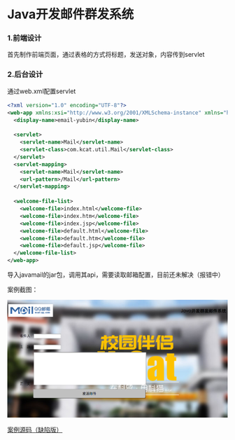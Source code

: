 # Java开发邮件群发系统      

### 1.前端设计  

首先制作前端页面，通过表格的方式将标题，发送对象，内容传到servlet

### 2.后台设计  

通过web.xml配置servlet  

```xml
<?xml version="1.0" encoding="UTF-8"?>
<web-app xmlns:xsi="http://www.w3.org/2001/XMLSchema-instance" xmlns="http://java.sun.com/xml/ns/javaee" xmlns:web="http://java.sun.com/xml/ns/javaee/web-app_2_5.xsd" xsi:schemaLocation="http://java.sun.com/xml/ns/javaee http://java.sun.com/xml/ns/javaee/web-app_2_5.xsd" id="WebApp_ID" version="2.5">
  <display-name>email-yubin</display-name>
  
  <servlet>
  	<servlet-name>Mail</servlet-name>
  	<servlet-class>com.kcat.util.Mail</servlet-class>
  </servlet>
  <servlet-mapping>
  	<servlet-name>Mail</servlet-name>
  	<url-pattern>/Mail</url-pattern>
  </servlet-mapping>
  
  <welcome-file-list>
    <welcome-file>index.html</welcome-file>
    <welcome-file>index.htm</welcome-file>
    <welcome-file>index.jsp</welcome-file>
    <welcome-file>default.html</welcome-file>
    <welcome-file>default.htm</welcome-file>
    <welcome-file>default.jsp</welcome-file>
  </welcome-file-list>
</web-app>
```

导入javamail的jar包，调用其api，需要读取邮箱配置，目前还未解决（报错中）  

案例截图：  

![4](../images/4.png)

[案例源码（缺陷版）](../SourceCode/Email_Mass/)    